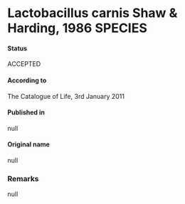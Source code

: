 # Lactobacillus carnis Shaw & Harding, 1986 SPECIES

#### Status
ACCEPTED

#### According to
The Catalogue of Life, 3rd January 2011

#### Published in
null

#### Original name
null

### Remarks
null